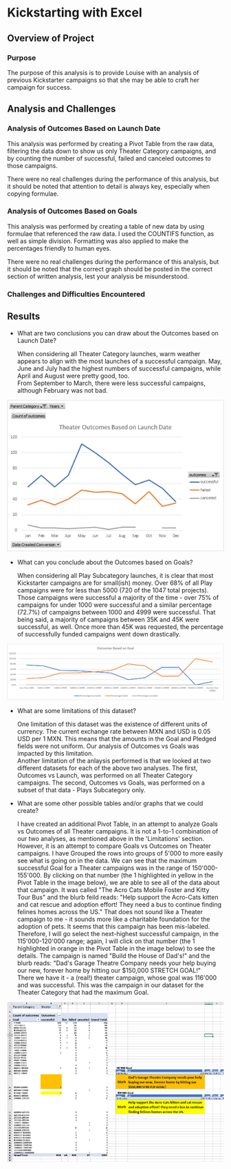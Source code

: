 # Kickstarting with Excel

## Overview of Project

### Purpose
  The purpose of this analysis is to provide Louise with an analysis of previous Kickstarter campaigns so that she may be able to craft her campaign for success.
## Analysis and Challenges

### Analysis of Outcomes Based on Launch Date
  This analysis was performed by creating a Pivot Table from the raw data, filtering the data down to show us only Theater Category campaigns, and by counting the number of successful, failed and canceled outcomes to those campaigns.

  There were no real challenges during the performance of this analysis, but it should be noted that attention to detail is always key, especially when copying formulae.

### Analysis of Outcomes Based on Goals
  This analysis was performed by creating a table of new data by using formulae that referenced the raw data.  I used the COUNTIFS function, as well as simple division.  Formatting was also applied to make the percentages friendly to human eyes.

  There were no real challenges during the performance of this analysis, but it should be noted that the correct graph should be posted in the correct section of written analysis, lest your analysis be misunderstood.

### Challenges and Difficulties Encountered

## Results

- What are two conclusions you can draw about the Outcomes based on Launch Date?

  When considering all Theater Category launches, warm weather appears to align with the most launches of a successful campaign.  May, June and July had the highest numbers of successful campaigns, while April and August were pretty good, too.  
From September to March, there were less successful campaigns, although February was not bad.

![Outcomes Based on Launch Date](Theater_Outcomes_vs_Launch.png)

- What can you conclude about the Outcomes based on Goals?

  When considering all Play Subcategory launches, it is clear that most Kickstarter campaigns are for small(ish) money.  Over 68% of all Play campaigns were for less than 5000 (720 of the 1047 total projects).  Those campaigns were successful a majority of the time - over 75% of campaigns for under 1000 were successful and a similar percentage (72.7%) of campaigns between 1000 and 4999 were successful.
  That being said, a majority of campaigns between 35K and 45K were successful, as well.  Once more than 45K was requested, the percentage of successfully funded campaigns went down drastically.

![Outcomes Based on Goals](Outcomes_vs_Goals.png)

- What are some limitations of this dataset?

  One limitation of this dataset was the existence of different units of currency.  The current exchange rate between MXN and USD is 0.05 USD per 1 MXN.  This means that the amounts in the Goal and Pledged fields were not uniform.  Our analysis of Outcomes vs Goals was impacted by this limitation.  
  Another limitation of the anlaysis performed is that we looked at two different datasets for each of the above two analyses.  The first, Outcomes vs Launch, was performed on all Theater Category campaigns.  The second, Outcomes vs Goals, was performed on a subset of that data - Plays Subcategory only.

- What are some other possible tables and/or graphs that we could create?

  I have created an additional Pivot Table, in an attempt to analyze Goals vs Outcomes of all Theater campaigns.  It is not a 1-to-1 combination of our two analyses, as mentioned above in the 'Limitations' section.  However, it is an attempt to compare Goals vs Outcomes on Theater campaigns.  I have Grouped the rows into groups of 5'000 to more easily see what is going on in the data.
  We can see that the maximum successful Goal for a Theater campaigns was in the range of 150'000-155'000.  By clicking on that number (the 1 highlighted in yellow in the Pivot Table in the image below), we are able to see all of the data about that campaign.  It was called "The Acro Cats Mobile Foster and Kitty Tour Bus" and the blurb feild reads: "Help support the Acro-Cats kitten and cat rescue and adoption effort! They need a bus to continue finding felines homes across the US."  That does not sound like a Theater campaign to me - it sounds more like a charitable foundation for the adoption of pets.  It seems that this campaign has been mis-labeled.
  Therefore, I will go select the next-highest successful campaign, in the 115'000-120'000 range; again, I will click on that number (the 1 highlighted in orange in the Pivot Table in the image below) to see the details.  The campaign is named "Build the House of Dad's!" and the blurb reads: "Dad's Garage Theatre Company needs your help buying our new, forever home by hitting our $150,000 STRETCH GOAL!"  
  There we have it - a (real!) theater campaign, whose goal was 116'000 and was successful.  This was the campaign in our dataset for the Theater Category that had the maximum Goal.
  
![Dads Garage Theater](Dads_Garage_Theater.png)



